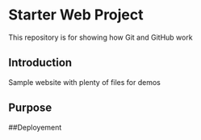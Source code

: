 # Starter Web Project

This repository is for showing how Git and GitHub work

## Introduction

Sample website with plenty of files for demos

## Purpose


##Deployement
